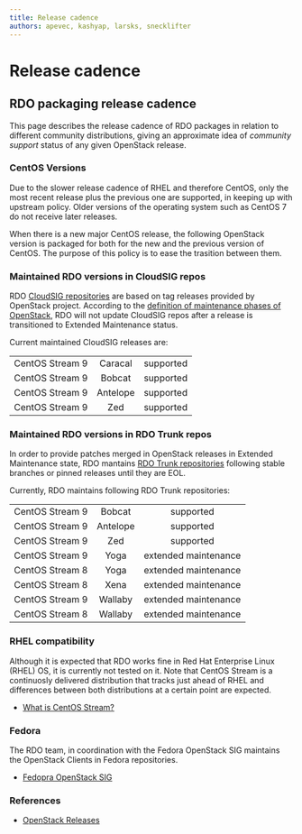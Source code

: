 ```yaml
---
title: Release cadence
authors: apevec, kashyap, larsks, snecklifter
---
```


# Release cadence

## RDO packaging release cadence

This page describes the release cadence of RDO packages in relation to different community distributions, giving an approximate idea of *community support* status of any given OpenStack release.

### CentOS Versions

Due to the slower release cadence of RHEL and therefore CentOS, only the most recent release plus the previous one are supported, in keeping up with upstream policy. Older versions of the operating system such as CentOS 7 do not receive later releases.

When there is a new major CentOS release, the following OpenStack version is packaged for both for the new and the previous version of CentOS. The purpose of this policy is to ease the trasition between them.

### Maintained RDO versions in CloudSIG repos

RDO [CloudSIG repositories](https://www.rdoproject.org/what/repos/) are based on tag releases provided by OpenStack project. According to the [definition of maintenance phases of OpenStack](https://docs.openstack.org/project-team-guide/stable-branches.html#maintenance-phases), RDO will not update CloudSIG repos after a release is transitioned to Extended Maintenance status.

Current maintained CloudSIG releases are:

| |  |  |
| :---: | :---: | :---: |
| CentOS Stream 9  | Caracal   | supported |
| CentOS Stream 9  | Bobcat   | supported |
| CentOS Stream 9  | Antelope | supported |
| CentOS Stream 9  | Zed      | supported |



### Maintained RDO versions in RDO Trunk repos

In order to provide patches merged in OpenStack releases in Extended Maintenance state, RDO mantains [RDO Trunk repositories](https://www.rdoproject.org/what/trunk-repos/) following stable branches or pinned releases until they are EOL.

Currently, RDO maintains following RDO Trunk repositories:


| |  |  |
| :---: | :---: | :---: |
| CentOS Stream 9  | Bobcat   | supported |
| CentOS Stream 9  | Antelope | supported |
| CentOS Stream 9  | Zed      | supported |
| CentOS Stream 9  | Yoga     | extended maintenance|
| CentOS Stream 8  | Yoga     | extended maintenance |
| CentOS Stream 8  | Xena     | extended maintenance |
| CentOS Stream 9  | Wallaby     | extended maintenance |
| CentOS Stream 8  | Wallaby     | extended maintenance |


### RHEL compatibility

Although it is expected that RDO works fine in Red Hat Enterprise Linux (RHEL) OS, it is currently not tested on it. Note that CentOS Stream is a continuosly delivered distribution that tracks just ahead of RHEL and differences between both distributions at a certain point are expected.

* [What is CentOS Stream?](https://www.redhat.com/en/topics/linux/what-is-centos-stream)

### Fedora

The RDO team, in coordination with the Fedora OpenStack SIG maintains the OpenStack Clients in Fedora repositories.

* [Fedopra OpenStack SIG](https://fedoraproject.org/wiki/SIGs/OpenStack)

### References

*   [OpenStack Releases](http://releases.openstack.org/)
